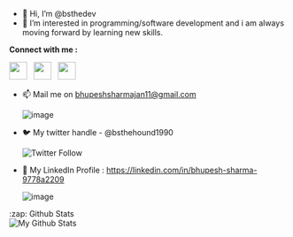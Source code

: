 - 👋 Hi, I’m @bsthedev
- 👀 I’m interested in programming/software development and i am always moving forward by learning new skills.

**Connect with me :**

<img height="32" width="32" src="https://cdn.jsdelivr.net/npm/simple-icons@v4/icons/twitter.svg" /> &nbsp; <img height="32" width="32" src="https://cdn.jsdelivr.net/npm/simple-icons@v4/icons/gmail.svg" />  &nbsp;  <img height="32" width="32" src="https://cdn.jsdelivr.net/npm/simple-icons@v4/icons/linkedin.svg" />
- 📫 Mail me on bhupeshsharmajan11@gmail.com

   ![image](https://img.shields.io/badge/Gmail-D14836?style=for-the-badge&logo=gmail&logoColor=white)
- 🐦 My twitter handle - @bsthehound1990    

  ![Twitter Follow](https://img.shields.io/twitter/follow/bsthehound1990?color=1DA152&logo=Twitter&style=social)
- 💼 My LinkedIn Profile : https://linkedin.com/in/bhupesh-sharma-9778a2209

  ![image](https://img.shields.io/badge/LinkedIn-0077B5?style=for-the-badge&logo=linkedin&logoColor=white)





</details>
   <summary>:zap: Github Stats</summary>
   
   <img align="left" alt="My Github Stats" src="https://github-readme-stats-jet-kappa.vercel.app/api?username=bsthedev&show_icons=true&hide_border=true&theme=tokyonight" />
   
</details>


<!---
bsthedev/bsthedev is a ✨ special ✨ repository because its `README.md` (this file) appears on your GitHub profile.
You can click the Preview link to take a look at your changes.
--->
